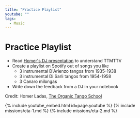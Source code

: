 ```yaml
---
title: "Practice Playlist"
youtube: ""
tags:
  - Music
---
```


# Practice Playlist #

* Read [Homer's DJ presentation](http://www.theorganictangoschool.org/resources/Documents/PTC%20DJ%20Presentation%202010.pdf) to understand TTMTTV
* Create a playlist on Spotify out of songs you like
  * 3 instrumental D'Arienzo tangos from 1935-1938
  * 3 instrumental Di Sarli tangos from 1954-1958
  * 3 Canaro milongas
* Write down the feedback from a DJ in your notebook

Credit: Homer Ladas, [The Organic Tango School](http://www.theorganictangoschool.org/)

{% include youtube_embed.html id=page.youtube %}
{% include missions/cta-1.md %}
{% include missions/cta-2.md %}
